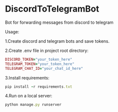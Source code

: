 # DiscordToTelegramBot
Bot for forwarding messages from discord to telegram

Usage: 

1.Create discord and telegram bots and save tokens.

2.Create .env file in project root directory:
```rb
DISCORD_TOKEN="your_token_here"
TELEGRAM_TOKEN="your_token_here"
TELEGRAM_CHAT_ID="your_chat_id_here"
```

3.Install requirements:
```rb
pip install -r requirements.txt
```

4.Run on a local server:
```rb
python manage.py runserver
```
